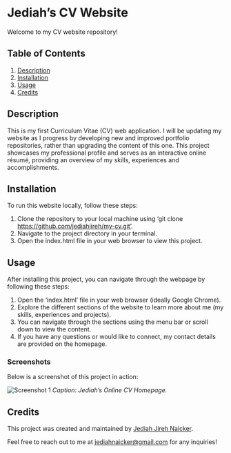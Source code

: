 # Jediah’s CV Website

Welcome to my CV website repository! 

## Table of Contents

1. [Description](#description) 
2. [Installation](#installation)
3. [Usage](#usage)
4. [Credits](#credits)

## Description

This is my first Curriculum Vitae (CV) web application. I will be updating my website as I progress by developing new and improved portfolio repositories, rather than upgrading the content of this one. This project showcases my professional profile and serves as an interactive online résumé, providing an overview of my skills, experiences and accomplishments.

## Installation

To run this website locally, follow these steps:
1.	Clone the repository to your local machine using ‘git clone https://github.com/jediahjireh/my-cv.git’.
2.	Navigate to the project directory in your terminal.
3.	Open the index.html file in your web browser to view this project.

## Usage

After installing this project, you can navigate through the webpage by following these steps:
1.	Open the ‘index.html’ file in your web browser (ideally Google Chrome).
2.	Explore the different sections of the website to learn more about me (my skills, experiences and projects).
3.	You can navigate through the sections using the menu bar or scroll down to view the content.
4.	If you have any questions or would like to connect, my contact details are provided on the homepage.

### Screenshots
Below is a screenshot of this project in action:

![Screenshot 1](/screenshots/screenshot1.png)
*Caption: Jediah’s Online CV Homepage.*

## Credits

This project was created and maintained by [Jediah Jireh Naicker](https://github.com/jediahjireh).

Feel free to reach out to me at [jediahnaicker@gmail.com](mailto:jediahnaicker@gmail.com) for any inquiries!

